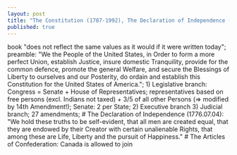 ```yaml
---
layout: post
title: "The Constitution (1787-1992), The Declaration of Independence (July 4, 1776), and The Articles of Confederation (1777-1781)"
published: true
---
```


book "does not reflect the same values as it would if it were written today"; preamble: "We the People of the United States, in Order to form a more perfect Union, establish Justice, insure domestic Tranquility, provide for the common defence, promote the general Welfare, and secure the Blessings of Liberty to ourselves and our Posterity, do ordain and establish this Constitution for the United States of America."; 1) Legislative branch: Congress = Senate + House of Representatives; representatives based on free persons (excl. Indians not taxed) + 3/5 of all other Persons (=> modified by 14th Amendment!); Senate: 2 per State; 2) Executive branch 3) Judicial branch; 27 amendments; # The Declaration of Independence (1776.07.04): "We hold these truths to be self-evident, that all men are created equal, that they are endowed by their Creator with certain unalienable Rights, that among these are Life, Liberty and the pursuit of Happiness." # The Articles of Confederation: Canada is allowed to join
